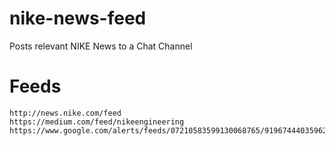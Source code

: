 # nike-news-feed

Posts relevant NIKE News to a Chat Channel

# Feeds

```
http://news.nike.com/feed
https://medium.com/feed/nikeengineering
https://www.google.com/alerts/feeds/07210583599130068765/9196744403596228241 

```